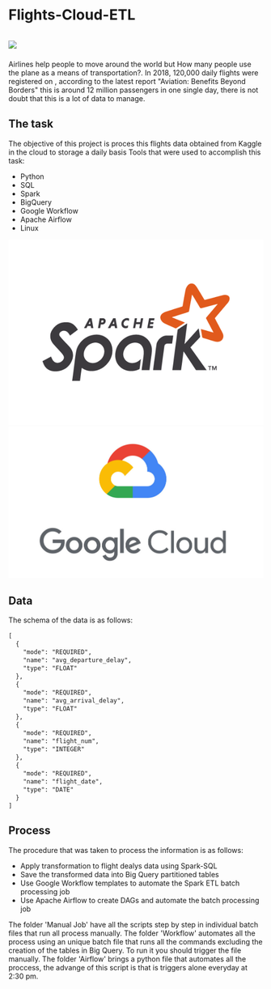 # Flights-Cloud-ETL

[![](Images/giphy-downsized-large.gif)](https://media.giphy.com/media/26xBIGFMLSK3OqnKg/giphy.gif)           
----

Airlines help people to move around the world but How many people use the plane as a means of transportation?.
In 2018, 120,000 daily flights were registered on , according to the latest report "Aviation: Benefits Beyond Borders" this is around 12 million passengers in one single day, there is not doubt that this is a lot of data to manage.

The task
----

The objective of this project is proces this flights data obtained from Kaggle in the cloud to storage a daily basis
Tools that were used to accomplish this task:

- Python
- SQL
- Spark
- BigQuery
- Google Workflow
- Apache Airflow
- Linux

[![](Images/spark.png)]()        
[![](Images/google-cloud.jpg)]()  

Data
----
The schema of the data is as follows:

    [ 
      {
        "mode": "REQUIRED",
        "name": "avg_departure_delay",
        "type": "FLOAT"
      },
      {
        "mode": "REQUIRED",
        "name": "avg_arrival_delay",
        "type": "FLOAT"
      },
      {
        "mode": "REQUIRED",
        "name": "flight_num",
        "type": "INTEGER"
      },
      {
        "mode": "REQUIRED",
        "name": "flight_date",
        "type": "DATE"
      }
    ]


Process
----

The procedure that was taken to process the information is as follows:

- Apply transformation to flight dealys data using Spark-SQL
- Save the transformed data into Big Query partitioned tables
- Use Google Workflow templates to automate the Spark ETL batch processing job
- Use Apache Airflow to create DAGs and automate the batch processing job

The folder 'Manual Job' have all the scripts step by step in individual batch files that run all process manually.
The folder 'Workflow' automates all the process using an unique batch file that runs all the commands excluding the creation of the tables in Big Query. To run it you should trigger the file manually.
The folder 'Airflow' brings a python file that automates all the proccess, the advange of this script is that is triggers alone everyday at 2:30 pm.
